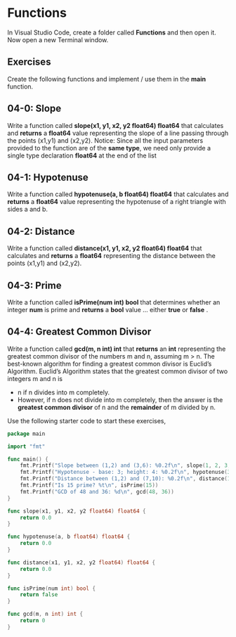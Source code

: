 # Functions

In Visual Studio Code, create a folder called **Functions** and then open it. Now open a new Terminal window. 

## Exercises

Create the following functions and implement / use them in the **main** function.

## 04-0: Slope
Write a function called **slope(x1, y1, x2, y2 float64) float64** that calculates and **returns** a **float64** value representing the slope of a line passing through the points (x1,y1) and (x2,y2).  Notice:  Since all the input parameters provided to the function are of the **same type**, we need only provide a single type declaration **float64** at the end of the list

## 04-1: Hypotenuse
Write a function called **hypotenuse(a, b float64) float64** that calculates and **returns** a **float64** value representing the hypotenuse of a right triangle with sides a and b.

## 04-2: Distance
Write a function called **distance(x1, y1, x2, y2 float64) float64** that calculates and **returns** a **float64** representing the distance between the points (x1,y1) and (x2,y2).

## 04-3: Prime
Write a function called **isPrime(num int) bool** that determines whether an integer **num** is prime and **returns** a **bool** value ... either **true** or **false** . 

## 04-4: Greatest Common Divisor
Write a function called **gcd(m, n int) int** that **returns** an **int** representing the greatest common divisor of the numbers m and n, assuming m > n. The best-known algorithm for finding a greatest common divisor is Euclid’s Algorithm. Euclid’s Algorithm states that the greatest common divisor of two integers m and n is 

* n if n divides into m completely.
* However, if n does not divide into m completely, then the answer is the **greatest common divisor** of n and the **remainder** of m divided by n.

Use the following starter code to start these exercises,

```go
package main

import "fmt"

func main() {
	fmt.Printf("Slope between (1,2) and (3,6): %0.2f\n", slope(1, 2, 3, 6))
	fmt.Printf("Hypotenuse - base: 3; height: 4: %0.2f\n", hypotenuse(3, 4))
	fmt.Printf("Distance between (1,2) and (7,10): %0.2f\n", distance(1, 2, 7, 10))
	fmt.Printf("Is 15 prime? %t\n", isPrime(15))
	fmt.Printf("GCD of 48 and 36: %d\n", gcd(48, 36))
}

func slope(x1, y1, x2, y2 float64) float64 {
	return 0.0
}

func hypotenuse(a, b float64) float64 {
	return 0.0
}

func distance(x1, y1, x2, y2 float64) float64 {
	return 0.0
}

func isPrime(num int) bool {
	return false
}

func gcd(m, n int) int {
	return 0
}
```